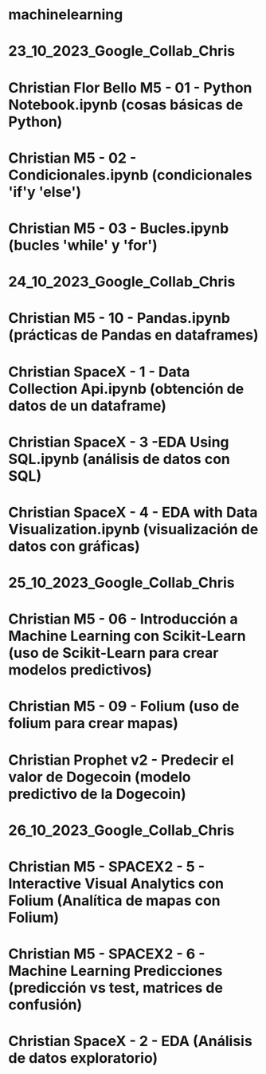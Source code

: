 # machinelearning

# 23_10_2023_Google_Collab_Chris

# Christian Flor Bello M5 - 01 - Python Notebook.ipynb (cosas básicas de Python)
# Christian M5 - 02 - Condicionales.ipynb (condicionales 'if'y 'else')
# Christian M5 - 03 - Bucles.ipynb (bucles 'while' y 'for')

# 24_10_2023_Google_Collab_Chris

# Christian M5 - 10 - Pandas.ipynb (prácticas de Pandas en dataframes)
# Christian SpaceX - 1 - Data Collection Api.ipynb (obtención de datos de un dataframe)
# Christian SpaceX - 3 -EDA Using SQL.ipynb (análisis de datos con SQL)
# Christian SpaceX - 4 - EDA with Data Visualization.ipynb (visualización de datos con gráficas)

# 25_10_2023_Google_Collab_Chris

# Christian M5 - 06 - Introducción a Machine Learning con Scikit-Learn (uso de Scikit-Learn para crear modelos predictivos)
# Christian M5 - 09 - Folium (uso de folium para crear mapas)
# Christian Prophet v2 - Predecir el valor de Dogecoin (modelo predictivo de la Dogecoin)

# 26_10_2023_Google_Collab_Chris

# Christian M5 - SPACEX2 - 5 - Interactive Visual Analytics con Folium (Analítica de mapas con Folium)
# Christian M5 - SPACEX2 - 6 - Machine Learning Predicciones (predicción vs test, matrices de confusión)
# Christian SpaceX - 2 - EDA (Análisis de datos exploratorio)
